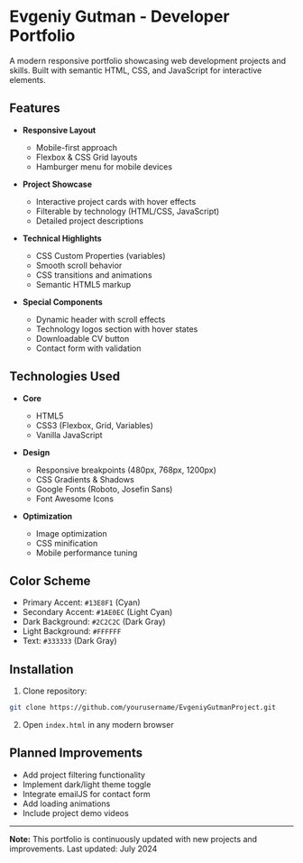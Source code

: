 # Evgeniy Gutman - Developer Portfolio

A modern responsive portfolio showcasing web development projects and skills. Built with semantic HTML, CSS, and JavaScript for interactive elements.

## Features

- **Responsive Layout**
  - Mobile-first approach
  - Flexbox & CSS Grid layouts
  - Hamburger menu for mobile devices
  
- **Project Showcase**
  - Interactive project cards with hover effects
  - Filterable by technology (HTML/CSS, JavaScript)
  - Detailed project descriptions

- **Technical Highlights**
  - CSS Custom Properties (variables)
  - Smooth scroll behavior
  - CSS transitions and animations
  - Semantic HTML5 markup
  
- **Special Components**
  - Dynamic header with scroll effects
  - Technology logos section with hover states
  - Downloadable CV button
  - Contact form with validation

## Technologies Used

- **Core**
  - HTML5
  - CSS3 (Flexbox, Grid, Variables)
  - Vanilla JavaScript

- **Design**
  - Responsive breakpoints (480px, 768px, 1200px)
  - CSS Gradients & Shadows
  - Google Fonts (Roboto, Josefin Sans)
  - Font Awesome Icons

- **Optimization**
  - Image optimization
  - CSS minification
  - Mobile performance tuning

## Color Scheme

- Primary Accent: `#13E8F1` (Cyan)
- Secondary Accent: `#1AE0EC` (Light Cyan)
- Dark Background: `#2C2C2C` (Dark Gray)
- Light Background: `#FFFFFF`
- Text: `#333333` (Dark Gray)

## Installation

1. Clone repository:
```bash
git clone https://github.com/yourusername/EvgeniyGutmanProject.git
```
2. Open `index.html` in any modern browser

## Planned Improvements

- Add project filtering functionality
- Implement dark/light theme toggle
- Integrate emailJS for contact form
- Add loading animations
- Include project demo videos

---

**Note:** This portfolio is continuously updated with new projects and improvements. Last updated: July 2024